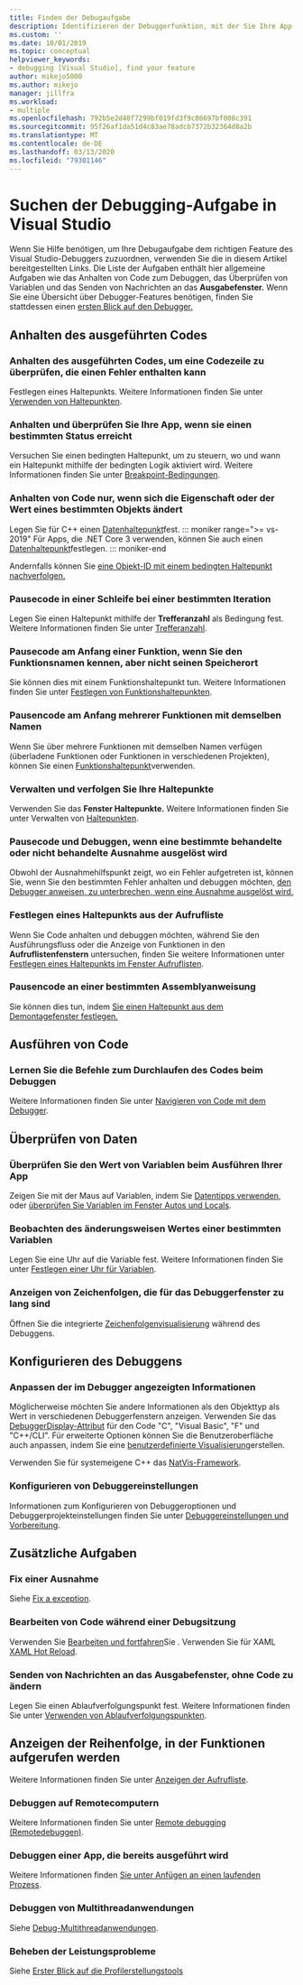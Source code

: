 ```yaml
---
title: Finden der Debugaufgabe
description: Identifizieren der Debuggerfunktion, mit der Sie Ihre App debuggen können
ms.custom: ''
ms.date: 10/01/2019
ms.topic: conceptual
helpviewer_keywords:
- debugging [Visual Studio], find your feature
author: mikejo5000
ms.author: mikejo
manager: jillfra
ms.workload:
- multiple
ms.openlocfilehash: 792b5e2d40f7299bf019fd3f9c86697bf008c391
ms.sourcegitcommit: 95f26af1da51d4c83ae78adcb7372b32364d8a2b
ms.translationtype: MT
ms.contentlocale: de-DE
ms.lasthandoff: 03/13/2020
ms.locfileid: "79301146"
---
```

# <a name="find-your-debugging-task-in-visual-studio"></a>Suchen der Debugging-Aufgabe in Visual Studio

Wenn Sie Hilfe benötigen, um Ihre Debugaufgabe dem richtigen Feature des Visual Studio-Debuggers zuzuordnen, verwenden Sie die in diesem Artikel bereitgestellten Links. Die Liste der Aufgaben enthält hier allgemeine Aufgaben wie das Anhalten von Code zum Debuggen, das Überprüfen von Variablen und das Senden von Nachrichten an das **Ausgabefenster.** Wenn Sie eine Übersicht über Debugger-Features benötigen, finden Sie stattdessen einen [ersten Blick auf den Debugger.](debugger-feature-tour.md)

## <a name="pause-running-code"></a>Anhalten des ausgeführten Codes

### <a name="pause-running-code-to-inspect-a-line-of-code-that-may-contain-a-bug"></a>Anhalten des ausgeführten Codes, um eine Codezeile zu überprüfen, die einen Fehler enthalten kann

Festlegen eines Haltepunkts. Weitere Informationen finden Sie unter [Verwenden von Haltepunkten](using-breakpoints.md).

### <a name="pause-and-inspect-your-app-when-it-reaches-a-specific-state"></a>Anhalten und überprüfen Sie Ihre App, wenn sie einen bestimmten Status erreicht

Versuchen Sie einen bedingten Haltepunkt, um zu steuern, wo und wann ein Haltepunkt mithilfe der bedingten Logik aktiviert wird. Weitere Informationen finden Sie unter [Breakpoint-Bedingungen](using-breakpoints.md#breakpoint-conditions).

### <a name="pause-code-only-when-a-specific-objects-property-or-value-changes"></a>Anhalten von Code nur, wenn sich die Eigenschaft oder der Wert eines bestimmten Objekts ändert

Legen Sie für C++ einen [Datenhaltepunkt](using-breakpoints.md#BKMK_set_a_data_breakpoint_native_cplusplus)fest. 
::: moniker range=">= vs-2019"
Für Apps, die .NET Core 3 verwenden, können Sie auch einen [Datenhaltepunkt](using-breakpoints.md#BKMK_set_a_data_breakpoint_managed)festlegen.
::: moniker-end

Andernfalls können Sie [eine Objekt-ID mit einem bedingten Haltepunkt nachverfolgen.](using-breakpoints.md#using-object-ids-in-breakpoint-conditions-c-and-f)

### <a name="pause-code-inside-a-loop-at-a-certain-iteration"></a>Pausecode in einer Schleife bei einer bestimmten Iteration

Legen Sie einen Haltepunkt mithilfe der **Trefferanzahl** als Bedingung fest. Weitere Informationen finden Sie unter [Trefferanzahl](using-breakpoints.md#set-a-hit-count-condition).

### <a name="pause-code-at-the-start-of-a-function-when-you-know-the-function-name-but-not-its-location"></a>Pausecode am Anfang einer Funktion, wenn Sie den Funktionsnamen kennen, aber nicht seinen Speicherort

Sie können dies mit einem Funktionshaltepunkt tun. Weitere Informationen finden Sie unter [Festlegen von Funktionshaltepunkten](using-breakpoints.md#BKMK_Set_a_breakpoint_in_a_source_file).

### <a name="pause-code-at-the-start-of-multiple-functions-with-the-same-name"></a>Pausencode am Anfang mehrerer Funktionen mit demselben Namen

Wenn Sie über mehrere Funktionen mit demselben Namen verfügen (überladene Funktionen oder Funktionen in verschiedenen Projekten), können Sie einen [Funktionshaltepunkt](using-breakpoints.md#BKMK_Set_a_breakpoint_in_a_source_file)verwenden.

### <a name="manage-and-keep-track-of-your-breakpoints"></a>Verwalten und verfolgen Sie Ihre Haltepunkte

Verwenden Sie das **Fenster Haltepunkte.** Weitere Informationen finden Sie unter Verwalten von [Haltepunkten](using-breakpoints.md#BKMK_Specify_advanced_properties_of_a_breakpoint_).

### <a name="pause-code-and-debug-when-a-specific-handled-or-unhandled-exception-is-thrown"></a>Pausecode und Debuggen, wenn eine bestimmte behandelte oder nicht behandelte Ausnahme ausgelöst wird

Obwohl der Ausnahmehilfspunkt zeigt, wo ein Fehler aufgetreten ist, können Sie, wenn Sie den bestimmten Fehler anhalten und debuggen möchten, [den Debugger anweisen, zu unterbrechen, wenn eine Ausnahme ausgelöst wird.](managing-exceptions-with-the-debugger.md#tell-the-debugger-to-break-when-an-exception-is-thrown)

### <a name="set-a-breakpoint-from-the-call-stack"></a>Festlegen eines Haltepunkts aus der Aufrufliste

Wenn Sie Code anhalten und debuggen möchten, während Sie den Ausführungsfluss oder die Anzeige von Funktionen in den **Aufruflistenfenstern** untersuchen, finden Sie weitere Informationen unter [Festlegen eines Haltepunkts im Fenster Aufruflisten](using-breakpoints.md#BKMK_Set_a_breakpoint_from_debugger_windows).

### <a name="pause-code-at-a-specific-assembly-instruction"></a>Pausencode an einer bestimmten Assemblyanweisung

Sie können dies tun, indem [Sie einen Haltepunkt aus dem Demontagefenster festlegen.](using-breakpoints.md#BKMK_Set_a_breakpoint_from_debugger_windows)

## <a name="execute-code"></a>Ausführen von Code

### <a name="learn-the-commands-to-step-through-your-code-while-debugging"></a>Lernen Sie die Befehle zum Durchlaufen des Codes beim Debuggen

Weitere Informationen finden Sie unter [Navigieren von Code mit dem Debugger](navigating-through-code-with-the-debugger.md).

## <a name="inspect-data"></a>Überprüfen von Daten

### <a name="check-the-value-of-variables-while-running-your-app"></a>Überprüfen Sie den Wert von Variablen beim Ausführen Ihrer App

Zeigen Sie mit der Maus auf Variablen, indem Sie [Datentipps verwenden,](view-data-values-in-data-tips-in-the-code-editor.md) oder [überprüfen Sie Variablen im Fenster Autos und Locals](autos-and-locals-windows.md).

### <a name="observe-the-changing-value-of-a-specific-variable"></a>Beobachten des änderungsweisen Wertes einer bestimmten Variablen

Legen Sie eine Uhr auf die Variable fest. Weitere Informationen finden Sie unter [Festlegen einer Uhr für Variablen](watch-and-quickwatch-windows.md).

### <a name="view-strings-that-are-too-long-for-the-debugger-window"></a>Anzeigen von Zeichenfolgen, die für das Debuggerfenster zu lang sind

Öffnen Sie die integrierte [Zeichenfolgenvisualisierung](view-strings-visualizer.md) während des Debuggens.

## <a name="configure-debugging"></a>Konfigurieren des Debuggens

### <a name="customize-information-shown-in-the-debugger"></a>Anpassen der im Debugger angezeigten Informationen

Möglicherweise möchten Sie andere Informationen als den Objekttyp als Wert in verschiedenen Debuggerfenstern anzeigen. Verwenden Sie das [DebuggerDisplay-Attribut](using-the-debuggerdisplay-attribute.md) für den Code "C", "Visual Basic", "F" und "C++/CLI". Für erweiterte Optionen können Sie die Benutzeroberfläche auch anpassen, indem Sie eine [benutzerdefinierte Visualisierung](create-custom-visualizers-of-data.md)erstellen.

Verwenden Sie für systemeigene C++ das [NatVis-Framework](create-custom-views-of-native-objects.md).

### <a name="configure-debugger-settings"></a>Konfigurieren von Debuggereinstellungen

Informationen zum Konfigurieren von Debuggeroptionen und Debuggerprojekteinstellungen finden Sie unter [Debuggereinstellungen und Vorbereitung](debugger-settings-and-preparation.md).

## <a name="additional-tasks"></a>Zusätzliche Aufgaben

### <a name="fix-an-exception"></a>Fix einer Ausnahme

Siehe [Fix a exception](write-better-code-with-visual-studio.md#fix-an-exception).

### <a name="edit-code-during-a-debugging-session"></a>Bearbeiten von Code während einer Debugsitzung

Verwenden Sie [Bearbeiten und fortfahren](edit-and-continue.md)Sie . Verwenden Sie für XAML [XAML Hot Reload](../xaml-tools/xaml-hot-reload.md).

### <a name="send-messages-to-the-output-window-without-modifying-code"></a>Senden von Nachrichten an das Ausgabefenster, ohne Code zu ändern

Legen Sie einen Ablaufverfolgungspunkt fest. Weitere Informationen finden Sie unter [Verwenden von Ablaufverfolgungspunkten](using-tracepoints.md).

## <a name="view-the-order-in-which-functions-are-called"></a>Anzeigen der Reihenfolge, in der Funktionen aufgerufen werden

Weitere Informationen finden Sie unter [Anzeigen der Aufrufliste](how-to-use-the-call-stack-window.md).

### <a name="debug-on-remote-machines"></a>Debuggen auf Remotecomputern

Weitere Informationen finden Sie unter [Remote debugging (Remotedebuggen)](remote-debugging.md).

### <a name="debug-an-app-that-is-already-running"></a>Debuggen einer App, die bereits ausgeführt wird

Weitere Informationen finden [Sie unter Anfügen an einen laufenden Prozess](attach-to-running-processes-with-the-visual-studio-debugger.md).

### <a name="debug-multithreaded-applications"></a>Debuggen von Multithreadanwendungen

Siehe [Debug-Multithreadanwendungen](debug-multithreaded-applications-in-visual-studio.md).

### <a name="fix-performance-issues"></a>Beheben der Leistungsprobleme

Siehe [Erster Blick auf die Profilerstellungstools](../profiling/profiling-feature-tour.md)